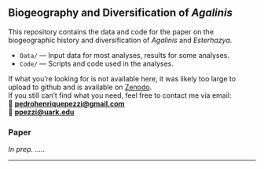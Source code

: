 ## Biogeography and Diversification of *Agalinis*

This repository contains the data and code for the paper on the biogeographic history and diversification of *Agalinis* and *Esterhazya*.

- `Data/` — Input data for most analyses, results for some analyses.
- `Code/` — Scripts and code used in the analyses.

If what you’re looking for is not available here, it was likely too large to upload to github and is available on [Zenodo]().  
If you still can’t find what you need, feel free to contact me via email:  
📧 **pedrohenriquepezzi@gmail.com**  
📧 **ppezzi@uark.edu**

### Paper
*In prep.*
.....

---

